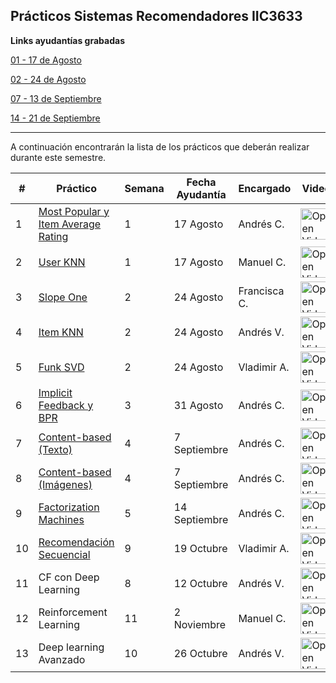 ## Prácticos Sistemas Recomendadores IIC3633


**Links ayudantías grabadas**

[01 - 17 de Agosto](https://drive.google.com/file/d/1TGUKYi-jV7vJ5ns27pEMYyOqagQcfh_1/view?usp=sharing)   

[02 - 24 de Agosto](https://drive.google.com/file/d/1JsA1d5ZiS4IVNTMgDO1B2_gwnCIKhbzD/view?usp=sharing)

[07 - 13 de Septiembre](https://drive.google.com/file/d/1x0iGCrcLvLBTch_cAeqnD17K3DeSKUhd/view)

[14 - 21 de Septiembre ](https://drive.google.com/file/d/1LeCCUQPNkRA9RFbw4N4nnaRgr4ZKPUjD/view)

------------------------------------

A continuación encontrarán la lista de los prácticos que deberán realizar durante este semestre.

| #  | Práctico                                                                                                                                  | Semana | Fecha Ayudantía | Encargado    | Video                                                                                                                                                                                             |
|----|-------------------------------------------------------------------------------------------------------------------------------------------|--------|-----------------|--------------|---------------------------------------------------------------------------------------------------------------------------------------------------------------------------------------------------|
| 1  | [Most Popular y Item Average Rating](https://github.com/PUC-RecSys-Class/RecSysPUC-2020/blob/master/practicos/pyRecLab_MostPopular.ipynb) | 1      | 17 Agosto       | Andrés C.    | <a href="https://youtu.be/MEY4UK4QCP4">   <img src="https://upload.wikimedia.org/wikipedia/commons/0/09/YouTube_full-color_icon_%282017%29.svg" width="50" alt="Open Video"/> </a>                     |
| 2  | [User KNN](https://github.com/PUC-RecSys-Class/RecSysPUC-2020/blob/master/practicos/pyRecLab_uKNN.ipynb)                                  | 1      | 17 Agosto       | Manuel C.    | <a href="https://www.youtube.com/watch?v=Tu9p4i8vxdA">   <img src="https://upload.wikimedia.org/wikipedia/commons/8/8b/YouTube_dark_icon_%282017%29.svg" width="50" alt="Open Video"/> </a>                           |
| 3  | [Slope One](https://github.com/PUC-RecSys-Class/RecSysPUC-2020/blob/master/practicos/pyRecLab_SlopeOne.ipynb)                             | 2      | 24 Agosto       | Francisca C. | <a href="https://youtu.be/A2euuevpYis">   <img src="https://upload.wikimedia.org/wikipedia/commons/0/09/YouTube_full-color_icon_%282017%29.svg" width="50" alt="Open Video"/> </a>                           |
| 4  | [Item KNN](https://github.com/PUC-RecSys-Class/RecSysPUC-2020/blob/master/practicos/pyRecLab_iKNN.ipynb)                                  | 2      | 24 Agosto       | Andrés V. | <a href="https://youtu.be/QZ0cfV-En3Q">   <img src="https://upload.wikimedia.org/wikipedia/commons/8/8b/YouTube_dark_icon_%282017%29.svg" width="50" alt="Open Video"/> </a>                |
| 5  | [Funk SVD](https://github.com/PUC-RecSys-Class/RecSysPUC-2020/blob/master/practicos/pyRecLab_FunkSVD.ipynb)                               | 2      | 24 Agosto       | Vladimir A. | <a href="https://www.youtube.com/watch?v=f5-ZMbTYZJQ">   <img src="https://upload.wikimedia.org/wikipedia/commons/0/09/YouTube_full-color_icon_%282017%29.svg" width="50" alt="Open Video"/> </a> |
| 6  | [Implicit Feedback y BPR](https://github.com/PUC-RecSys-Class/RecSysPUC-2020/blob/master/practicos/Implicit_feedback.ipynb)                     | 3      | 31 Agosto       | Andrés C. | <a href="https://youtu.be/r9RUqpPWo74">   <img src="https://upload.wikimedia.org/wikipedia/commons/8/8b/YouTube_dark_icon_%282017%29.svg" width="50" alt="Open Video"/> </a>                           |
| 7  | [Content-based (Texto)](https://github.com/PUC-RecSys-Class/RecSysPUC-2020/blob/master/practicos/Content_Based_texto.ipynb)				| 4      | 7 Septiembre | Andrés C. | <a href="https://youtu.be/seMk0mF2JZE">   <img src="https://upload.wikimedia.org/wikipedia/commons/0/09/YouTube_full-color_icon_%282017%29.svg" width="50" alt="Open Video"/> </a>                           |
| 8  | [Content-based (Imágenes)](https://github.com/PUC-RecSys-Class/RecSysPUC-2020/blob/master/practicos/Content_Based_imagenes.ipynb) 		| 4      | 7 Septiembre | Andrés C. | <a href="https://youtu.be/qkTkVv7m-2w">   <img src="https://upload.wikimedia.org/wikipedia/commons/8/8b/YouTube_dark_icon_%282017%29.svg" width="50" alt="Open Video"/> </a>                     |
| 9 | [Factorization Machines](https://github.com/PUC-RecSys-Class/RecSysPUC-2020/blob/master/practicos/FastFM_factorization_machines.ipynb)    | 5      | 14 Septiembre | Andrés C. | <a href="https://youtu.be/3QIUrAHxbOM">   <img src="https://upload.wikimedia.org/wikipedia/commons/0/09/YouTube_full-color_icon_%282017%29.svg" width="50" alt="Open Video"/> </a>                           |
| 10 | [Recomendación Secuencial](https://github.com/PUC-RecSys-Class/RecSysPUC-2020/blob/master/practicos/GRU4Rec.ipynb)		  				| 9      | 19 Octubre | Vladimir A.  | <a href="https://www.youtube.com/watch?v=isrltGf1Sa0">   <img src="https://upload.wikimedia.org/wikipedia/commons/8/8b/YouTube_dark_icon_%282017%29.svg" width="50" alt="Open Video"/> </a>                           |
| 11 | CF con Deep Learning                                                                                                                      | 8      | 12 Octubre | Andrés V.    | <a href="https://www.youtube.com">   <img src="https://upload.wikimedia.org/wikipedia/commons/0/09/YouTube_full-color_icon_%282017%29.svg" width="50" alt="Open Video"/> </a>                     |
| 12 | Reinforcement Learning                                                                                                                    | 11     | 2 Noviembre | Manuel C. | <a href="https://www.youtube.com">   <img src="https://upload.wikimedia.org/wikipedia/commons/8/8b/YouTube_dark_icon_%282017%29.svg" width="50" alt="Open Video"/> </a>                           |     
| 13 | Deep learning Avanzado                                                                                                                    | 10     | 26 Octubre | Andrés V.    | <a href="https://www.youtube.com">   <img src="https://upload.wikimedia.org/wikipedia/commons/0/09/YouTube_full-color_icon_%282017%29.svg" width="50" alt="Open Video"/> </a>                     |
